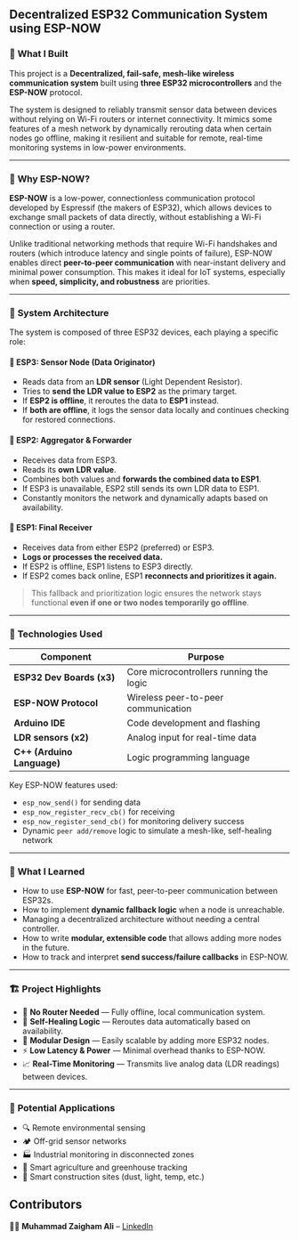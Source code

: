 ## Decentralized ESP32 Communication System using ESP-NOW

### 🧠 **What I Built**

This project is a **Decentralized, fail-safe, mesh-like wireless communication system** built using **three ESP32 microcontrollers** and the **ESP-NOW** protocol.

The system is designed to reliably transmit sensor data between devices without relying on Wi-Fi routers or internet connectivity. It mimics some features of a mesh network by dynamically rerouting data when certain nodes go offline, making it resilient and suitable for remote, real-time monitoring systems in low-power environments.

---

### 📶 **Why ESP-NOW?**

**ESP-NOW** is a low-power, connectionless communication protocol developed by Espressif (the makers of ESP32), which allows devices to exchange small packets of data directly, without establishing a Wi-Fi connection or using a router.

Unlike traditional networking methods that require Wi-Fi handshakes and routers (which introduce latency and single points of failure), ESP-NOW enables direct **peer-to-peer communication** with near-instant delivery and minimal power consumption. This makes it ideal for IoT systems, especially when **speed, simplicity, and robustness** are priorities.

---

### 🧩 **System Architecture**

The system is composed of three ESP32 devices, each playing a specific role:

#### 🔹 ESP3: Sensor Node (Data Originator)

* Reads data from an **LDR sensor** (Light Dependent Resistor).
* Tries to **send the LDR value to ESP2** as the primary target.
* If **ESP2 is offline**, it reroutes the data to **ESP1** instead.
* If **both are offline**, it logs the sensor data locally and continues checking for restored connections.

#### 🔹 ESP2: Aggregator & Forwarder

* Receives data from ESP3.
* Reads its **own LDR value**.
* Combines both values and **forwards the combined data to ESP1**.
* If ESP3 is unavailable, ESP2 still sends its own LDR data to ESP1.
* Constantly monitors the network and dynamically adapts based on availability.

#### 🔹 ESP1: Final Receiver

* Receives data from either ESP2 (preferred) or ESP3.
* **Logs or processes the received data.**
* If ESP2 is offline, ESP1 listens to ESP3 directly.
* If ESP2 comes back online, ESP1 **reconnects and prioritizes it again.**

> This fallback and prioritization logic ensures the network stays functional **even if one or two nodes temporarily go offline**.

---

### 🔧 **Technologies Used**

| Component                  | Purpose                                 |
| -------------------------- | --------------------------------------- |
| **ESP32 Dev Boards (x3)**  | Core microcontrollers running the logic |
| **ESP-NOW Protocol**       | Wireless peer-to-peer communication     |
| **Arduino IDE**            | Code development and flashing           |
| **LDR sensors (x2)**       | Analog input for real-time data         |
| **C++ (Arduino Language)** | Logic programming language              |

Key ESP-NOW features used:

* `esp_now_send()` for sending data
* `esp_now_register_recv_cb()` for receiving
* `esp_now_register_send_cb()` for monitoring delivery success
* Dynamic `peer add/remove` logic to simulate a mesh-like, self-healing network

---

### 🧠 **What I Learned**

* How to use **ESP-NOW** for fast, peer-to-peer communication between ESP32s.
* How to implement **dynamic fallback logic** when a node is unreachable.
* Managing a decentralized architecture without needing a central controller.
* How to write **modular, extensible code** that allows adding more nodes in the future.
* How to track and interpret **send success/failure callbacks** in ESP-NOW.

---

### 🏗️ **Project Highlights**

* 📡 **No Router Needed** — Fully offline, local communication system.
* 🔄 **Self-Healing Logic** — Reroutes data automatically based on availability.
* 🧩 **Modular Design** — Easily scalable by adding more ESP32 nodes.
* ⚡ **Low Latency & Power** — Minimal overhead thanks to ESP-NOW.
* 📈 **Real-Time Monitoring** — Transmits live analog data (LDR readings) between devices.

---

### 🚀 **Potential Applications**

* 🔍 Remote environmental sensing
* 🏕️ Off-grid sensor networks
* 🏭 Industrial monitoring in disconnected zones
* 🌱 Smart agriculture and greenhouse tracking
* 🚧 Smart construction sites (dust, light, temp, etc.)

## **Contributors**  
👨‍💻 **Muhammad Zaigham Ali** – [LinkedIn](https://www.linkedin.com/in/zaighamali005)

